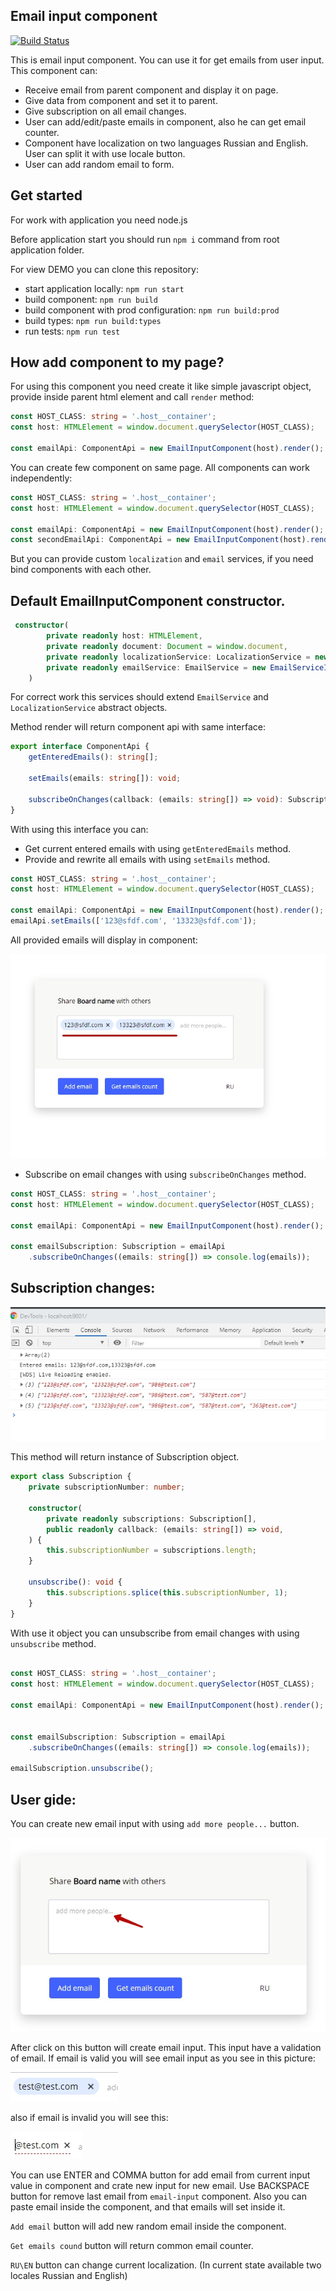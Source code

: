 Email input component
------------------------------

[![Build Status](https://travis-ci.org/jegius/frontend-test-assessment.svg?branch=master)](https://travis-ci.org/github/jegius/frontend-test-assessment)


This is email input component. You can use it for get emails from user input. This component can:

- Receive email from parent component and display it on page.
- Give data from component and set it to parent.
- Give subscription on all email changes.
- User can add/edit/paste emails in component, also he can get email counter.
- Component have localization on two languages Russian and English. User can split it with use locale button.
- User can add random email to form.

Get started
------------------------------

For work with application you need node.js

Before application start you should run `npm i` command from root application folder.

For view DEMO you can clone this repository: 

- start application locally: `npm run start`
- build component: `npm run build`
- build component with prod configuration: `npm run build:prod`
- build types: `npm run build:types`
- run tests: `npm run test`


How add component to my page?
-----------------------------

For using this component you need create it like simple javascript object, 
 provide inside parent html element and call `render` method: 

```typescript
const HOST_CLASS: string = '.host__container';
const host: HTMLElement = window.document.querySelector(HOST_CLASS);

const emailApi: ComponentApi = new EmailInputComponent(host).render();
```

You can create few component on same page. All components can work independently: 

```typescript
const HOST_CLASS: string = '.host__container';
const host: HTMLElement = window.document.querySelector(HOST_CLASS);

const emailApi: ComponentApi = new EmailInputComponent(host).render();
const secondEmailApi: ComponentApi = new EmailInputComponent(host).render();
```

But you can provide custom `localization` and `email` services, if you need bind components with
each other. 

 ## Default EmailInputComponent constructor.

```typescript
 constructor(
        private readonly host: HTMLElement,
        private readonly document: Document = window.document,
        private readonly localizationService: LocalizationService = new LocalizationServiceImplementation(),
        private readonly emailService: EmailService = new EmailServiceImplementation(),
    ) 
```

For correct work this services should extend `EmailService` and `LocalizationService` 
abstract objects.

Method render will return component api with same interface:

```typescript
export interface ComponentApi {
    getEnteredEmails(): string[];

    setEmails(emails: string[]): void;

    subscribeOnChanges(callback: (emails: string[]) => void): Subscription;
}
```

With using this interface you can:

- Get current entered emails with using `getEnteredEmails` method.
- Provide and rewrite all emails with using `setEmails` method. 

```typescript
const HOST_CLASS: string = '.host__container';
const host: HTMLElement = window.document.querySelector(HOST_CLASS);

const emailApi: ComponentApi = new EmailInputComponent(host).render();
emailApi.setEmails(['123@sfdf.com', '13323@sfdf.com']);
```

All provided emails will display in component:
 
![Component with provided emails](images/displayingprovidedemails.jpg)

- Subscribe on email changes with using `subscribeOnChanges` method. 

```typescript
const HOST_CLASS: string = '.host__container';
const host: HTMLElement = window.document.querySelector(HOST_CLASS);

const emailApi: ComponentApi = new EmailInputComponent(host).render();

const emailSubscription: Subscription = emailApi
    .subscribeOnChanges((emails: string[]) => console.log(emails));
```
 ## Subscription changes: 
![Subscription example](images/subscription.jpg)

This method will return instance of Subscription object. 

```typescript
export class Subscription {
    private subscriptionNumber: number;

    constructor(
        private readonly subscriptions: Subscription[],
        public readonly callback: (emails: string[]) => void,
    ) {
        this.subscriptionNumber = subscriptions.length;
    }

    unsubscribe(): void {
        this.subscriptions.splice(this.subscriptionNumber, 1);
    }
}
``` 

With use it object you can unsubscribe from email changes with using `unsubscribe` method.

```typescript

const HOST_CLASS: string = '.host__container';
const host: HTMLElement = window.document.querySelector(HOST_CLASS);

const emailApi: ComponentApi = new EmailInputComponent(host).render();


const emailSubscription: Subscription = emailApi
    .subscribeOnChanges((emails: string[]) => console.log(emails));

emailSubscription.unsubscribe();

```

User gide:
---------------

 You can create new email input with using `add more people...` button.

![Add more people](images/addmore.jpg)

After click on this button will create email input. This input have a validation of email.
If email is valid you will see email input as you see in this picture:

![valid email](images/validemail.jpg)

also if email is invalid you will see this: 

![valid email](images/invalid.jpg)

You can use ENTER and COMMA button for add email from current input value in component and
crate new input for new email. Use BACKSPACE button for remove last email from `email-input`
component. Also you can paste email inside the component, and that emails will set inside it.

`Add email` button will add new random email inside the component. 

`Get emails cound` button will return common email counter.

`RU\EN` button can change current localization. (In current state available two locales Russian and English)
